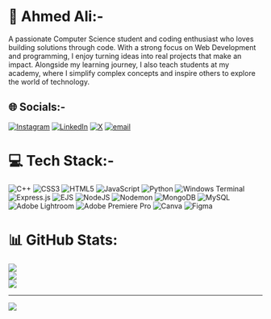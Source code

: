 # 💫 Ahmed Ali:-
A passionate Computer Science student and coding enthusiast who loves building solutions through code. With a strong focus on Web Development and programming, I enjoy turning ideas into real projects that make an impact. Alongside my learning journey, I also teach students at my academy, where I simplify complex concepts and inspire others to explore the world of technology.


## 🌐 Socials:-
[![Instagram](https://img.shields.io/badge/Instagram-%23E4405F.svg?logo=Instagram&logoColor=white)](https://instagram.com/ahmed._.ali_26) [![LinkedIn](https://img.shields.io/badge/LinkedIn-%230077B5.svg?logo=linkedin&logoColor=white)](https://linkedin.com/in/ahmed-ali-ext57) [![X](https://img.shields.io/badge/X-black.svg?logo=X&logoColor=white)](https://x.com/_ahmed___ali_) [![email](https://img.shields.io/badge/Email-D14836?logo=gmail&logoColor=white)](mailto:ahmedjtt745@gmail.com) 

# 💻 Tech Stack:-
![C++](https://img.shields.io/badge/c++-%2300599C.svg?style=for-the-badge&logo=c%2B%2B&logoColor=white) ![CSS3](https://img.shields.io/badge/css3-%231572B6.svg?style=for-the-badge&logo=css3&logoColor=white) ![HTML5](https://img.shields.io/badge/html5-%23E34F26.svg?style=for-the-badge&logo=html5&logoColor=white) ![JavaScript](https://img.shields.io/badge/javascript-%23323330.svg?style=for-the-badge&logo=javascript&logoColor=%23F7DF1E) ![Python](https://img.shields.io/badge/python-3670A0?style=for-the-badge&logo=python&logoColor=ffdd54) ![Windows Terminal](https://img.shields.io/badge/Windows%20Terminal-%234D4D4D.svg?style=for-the-badge&logo=windows-terminal&logoColor=white) ![Express.js](https://img.shields.io/badge/express.js-%23404d59.svg?style=for-the-badge&logo=express&logoColor=%2361DAFB) ![EJS](https://img.shields.io/badge/ejs-%23B4CA65.svg?style=for-the-badge&logo=ejs&logoColor=black) ![NodeJS](https://img.shields.io/badge/node.js-6DA55F?style=for-the-badge&logo=node.js&logoColor=white) ![Nodemon](https://img.shields.io/badge/NODEMON-%23323330.svg?style=for-the-badge&logo=nodemon&logoColor=%BBDEAD) ![MongoDB](https://img.shields.io/badge/MongoDB-%234ea94b.svg?style=for-the-badge&logo=mongodb&logoColor=white) ![MySQL](https://img.shields.io/badge/mysql-4479A1.svg?style=for-the-badge&logo=mysql&logoColor=white) ![Adobe Lightroom](https://img.shields.io/badge/Adobe%20Lightroom-31A8FF.svg?style=for-the-badge&logo=Adobe%20Lightroom&logoColor=white) ![Adobe Premiere Pro](https://img.shields.io/badge/Adobe%20Premiere%20Pro-9999FF.svg?style=for-the-badge&logo=Adobe%20Premiere%20Pro&logoColor=white) ![Canva](https://img.shields.io/badge/Canva-%2300C4CC.svg?style=for-the-badge&logo=Canva&logoColor=white) ![Figma](https://img.shields.io/badge/figma-%23F24E1E.svg?style=for-the-badge&logo=figma&logoColor=white)
# 📊 GitHub Stats:
![](https://github-readme-stats.vercel.app/api?username=ahmed-jtt745&theme=dark&hide_border=false&include_all_commits=false&count_private=false)<br/>
![](https://nirzak-streak-stats.vercel.app/?user=ahmed-jtt745&theme=dark&hide_border=false)<br/>
![](https://github-readme-stats.vercel.app/api/top-langs/?username=ahmed-jtt745&theme=dark&hide_border=false&include_all_commits=false&count_private=false&layout=compact)

---
[![](https://visitcount.itsvg.in/api?id=ahmed-jtt745&icon=0&color=0)](https://visitcount.itsvg.in)

<!-- Proudly created with GPRM ( https://gprm.itsvg.in ) -->
